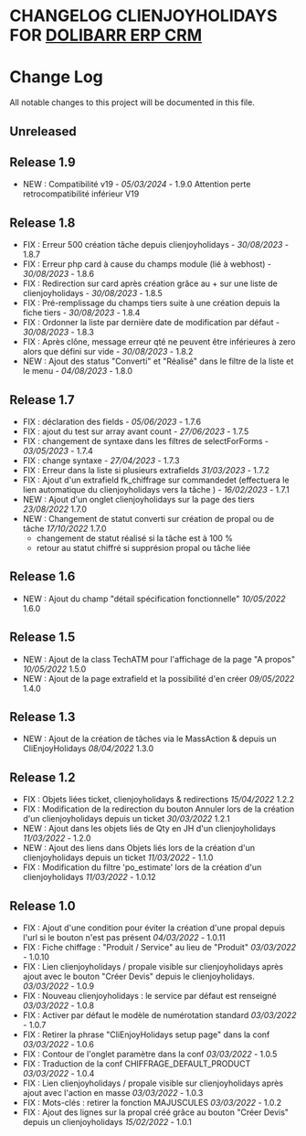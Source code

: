 # CHANGELOG CLIENJOYHOLIDAYS FOR [DOLIBARR ERP CRM](https://www.dolibarr.org)

# Change Log
All notable changes to this project will be documented in this file.

## Unreleased



## Release 1.9

- NEW : Compatibilité v19 - *05/03/2024* - 1.9.0
Attention perte retrocompatibilité inférieur V19

## Release 1.8

- FIX : Erreur 500 création tâche depuis clienjoyholidays - *30/08/2023* - 1.8.7
- FIX : Erreur php card à cause du champs module (lié à webhost) - *30/08/2023* - 1.8.6
- FIX : Redirection sur card après création grâce au + sur une liste de clienjoyholidays - *30/08/2023* - 1.8.5
- FIX : Pré-remplissage du champs tiers suite à une création depuis la fiche tiers - *30/08/2023* - 1.8.4
- FIX : Ordonner la liste par dernière date de modification par défaut - *30/08/2023* - 1.8.3
- FIX : Après clône, message erreur qté ne peuvent être inférieures à zero alors que défini sur vide - *30/08/2023* - 1.8.2
- NEW : Ajout des status "Converti" et "Réalisé" dans le filtre de la liste et le menu - *04/08/2023* - 1.8.0
  
## Release 1.7

- FIX : déclaration des fields - *05/06/2023* - 1.7.6
- FIX : ajout du test sur array avant count  - *27/06/2023* - 1.7.5   
- FIX : changement de syntaxe dans les filtres de selectForForms - *03/05/2023* - 1.7.4
- FIX : change syntaxe  - *27/04/2023* - 1.7.3  
- FIX : Erreur dans la liste si plusieurs extrafields *31/03/2023* - 1.7.2
- FIX : Ajout d'un extrafield fk_chiffrage sur commandedet (effectuera le lien automatique du clienjoyholidays vers la tâche  ) - *16/02/2023* - 1.7.1  
- NEW : Ajout d'un onglet clienjoyholidays sur la page des tiers *23/08/2022* 1.7.0
- NEW : Changement de statut converti sur création de propal ou de tâche *17/10/2022* 1.7.0
  - changement de statut réalisé si la tâche est à 100 %
  - retour au statut chiffré si supprésion propal ou tâche liée

## Release 1.6

- NEW : Ajout du champ "détail spécification fonctionnelle" *10/05/2022* 1.6.0

## Release 1.5

- NEW : Ajout de la class TechATM pour l'affichage de la page "A propos" *10/05/2022* 1.5.0
- NEW : Ajout de la page extrafield et la possibilité d'en créer *09/05/2022* 1.4.0

## Release 1.3

- NEW : Ajout de la création de tâches via le MassAction & depuis un CliEnjoyHolidays *08/04/2022* 1.3.0

## Release 1.2

- FIX : Objets liées ticket, clienjoyholidays & redirections *15/04/2022* 1.2.2  
- FIX : Modification de la redirection du bouton Annuler lors de la création d'un clienjoyholidays depuis un ticket *30/03/2022* 1.2.1
- NEW : Ajout dans les objets liés de Qty en JH d'un clienjoyholidays *11/03/2022* - 1.2.0
- NEW : Ajout des liens dans Objets liés lors de la création d'un clienjoyholidays depuis un ticket *11/03/2022* - 1.1.0
- FIX : Modification du filtre 'po_estimate' lors de la création d'un clienjoyholidays *11/03/2022* - 1.0.12

## Release 1.0

- FIX : Ajout d'une condition pour éviter la création d'une propal depuis l'url si le bouton n'est pas présent *04/03/2022* - 1.0.11
- FIX : Fiche chiffage : "Produit / Service" au lieu de "Produit" *03/03/2022* - 1.0.10
- FIX : Lien clienjoyholidays / propale visible sur clienjoyholidays après ajout avec le bouton "Créer Devis" depuis le clienjoyholidays. *03/03/2022* - 1.0.9
- FIX : Nouveau clienjoyholidays : le service par défaut est renseigné *03/03/2022* - 1.0.8
- FIX : Activer par défaut le modèle de numérotation standard *03/03/2022* - 1.0.7
- FIX : Retirer la phrase "CliEnjoyHolidays setup page" dans la conf *03/03/2022* - 1.0.6
- FIX : Contour de l'onglet paramètre dans la conf *03/03/2022* - 1.0.5
- FIX : Traduction de la conf CHIFFRAGE_DEFAULT_PRODUCT *03/03/2022* - 1.0.4
- FIX : Lien clienjoyholidays / propale visible sur clienjoyholidays après ajout avec l'action en masse *03/03/2022* - 1.0.3
- FIX : Mots-clés : retirer la fonction MAJUSCULES *03/03/2022* - 1.0.2
- FIX : Ajout des lignes sur la propal créé grâce au bouton "Créer Devis" depuis un clienjoyholidays *15/02/2022* - 1.0.1

